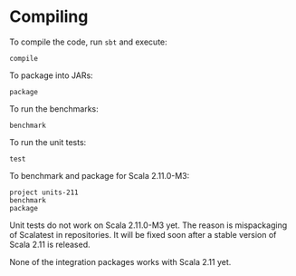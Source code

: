 Compiling
=========

To compile the code, run `sbt` and execute:

	compile

To package into JARs:

	package

To run the benchmarks:

	benchmark

To run the unit tests:

	test

To benchmark and package for Scala 2.11.0-M3:

	project units-211
	benchmark
	package

Unit tests do not work on Scala 2.11.0-M3 yet. The reason is mispackaging of Scalatest in repositories. It will be fixed soon after a stable version of Scala 2.11 is released.

None of the integration packages works with Scala 2.11 yet.